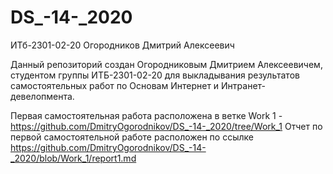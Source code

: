 # DS_-14-_2020
ИТб-2301-02-20 Огородников Дмитрий Алексеевич

Данный репозиторий создан Огородниковым Дмитрием Алексеевичем, студентом группы ИТБ-2301-02-20 для выкладывания результатов самостоятельных работ по Основам Интернет и Интранет-девелопмента.

Первая самостоятельная работа расположена в ветке Work 1 - https://github.com/DmitryOgorodnikov/DS_-14-_2020/tree/Work_1
Отчет по первой самостоятельной работе расположен по ссылке https://github.com/DmitryOgorodnikov/DS_-14-_2020/blob/Work_1/report1.md
